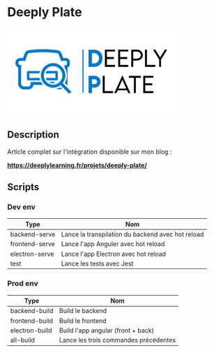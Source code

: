 # Deeply Plate
![logo](./src/assets/icon/icon_resized.png)

## Description
Article complet sur l'intégration disponible sur mon blog :

**https://deeplylearning.fr/projets/deeply-plate/**

## Scripts
### Dev env
| Type  | Nom |
| ------------- | ------------- |
| backend-serve  | Lance la transpilation du backend avec hot reload  |
| frontend-serve  | Lance l'app Anguler avec hot reload  |
| electron-serve  | Lance l'app Electron avec hot reload  |
| test  | Lance les tests avec Jest  |

### Prod env
| Type  | Nom |
| ------------- | ------------- |
| backend-build  | Build le backend  |
| frontend-build  | Build le frontend  |
| electron-build  | Build  l'app angular (front + back)  |
| all-build  | Lance les trois commandes précédentes |
